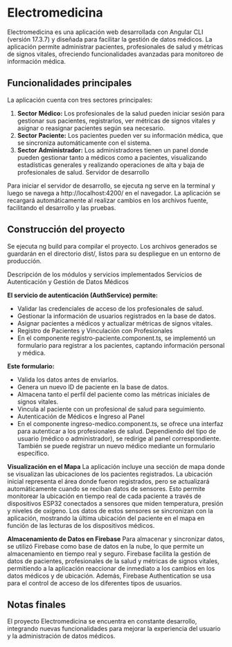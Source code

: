 # Electromedicina

Electromedicina es una aplicación web desarrollada con Angular CLI (versión 17.3.7) y diseñada para facilitar la gestión de datos médicos. La aplicación permite administrar pacientes, profesionales de salud y métricas de signos vitales, ofreciendo funcionalidades avanzadas para monitoreo de información médica.

## Funcionalidades principales
La aplicación cuenta con tres sectores principales:

1. **Sector Médico:** Los profesionales de la salud pueden iniciar sesión para gestionar sus pacientes, registrarlos, ver métricas de signos vitales y asignar o reasignar pacientes según sea necesario.
2. **Sector Paciente:** Los pacientes pueden ver su información médica, que se sincroniza automáticamente con el sistema.
3. **Sector Administrador:** Los administradores tienen un panel donde pueden gestionar tanto a médicos como a pacientes, visualizando estadísticas generales y realizando operaciones de alta y baja de profesionales de salud.
Servidor de desarrollo

Para iniciar el servidor de desarrollo, se ejecuta ng serve en la terminal y luego se navega a http://localhost:4200/ en el navegador. La aplicación se recargará automáticamente al realizar cambios en los archivos fuente, facilitando el desarrollo y las pruebas.

## Construcción del proyecto
Se ejecuta ng build para compilar el proyecto. Los archivos generados se guardarán en el directorio dist/, listos para su despliegue en un entorno de producción.

Descripción de los módulos y servicios implementados
Servicios de Autenticación y Gestión de Datos Médicos

**El servicio de autenticación (AuthService) permite:**
- Validar las credenciales de acceso de los profesionales de salud.
- Gestionar la información de usuarios registrados en la base de datos.
- Asignar pacientes a médicos y actualizar métricas de signos vitales.
- Registro de Pacientes y Vinculación con Profesionales
- En el componente registro-paciente.component.ts, se implementó un formulario para registrar a los pacientes, captando información personal y médica. 

**Este formulario:**
- Valida los datos antes de enviarlos.
- Genera un nuevo ID de paciente en la base de datos.
- Almacena tanto el perfil del paciente como las métricas iniciales de signos vitales.
- Vincula al paciente con un profesional de salud para seguimiento.
- Autenticación de Médicos e Ingreso al Panel
- En el componente ingreso-medico.component.ts, se ofrece una interfaz para autenticar a los profesionales de salud. Dependiendo del tipo de usuario (médico o administrador), se redirige al panel correspondiente. También se puede registrar un nuevo médico mediante un formulario específico.

**Visualización en el Mapa**
La aplicación incluye una sección de mapa donde se visualizan las ubicaciones de los pacientes registrados. La ubicación inicial representa el área donde fueron registrados, pero se actualizará automáticamente cuando se reciban datos de sensores. Esto permite monitorear la ubicación en tiempo real de cada paciente a través de dispositivos ESP32 conectados a sensores que miden temperatura, presión y niveles de oxígeno. Los datos de estos sensores se sincronizan con la aplicación, mostrando la última ubicación del paciente en el mapa en función de las lecturas de los dispositivos médicos.

**Almacenamiento de Datos en Firebase**
Para almacenar y sincronizar datos, se utilizó Firebase como base de datos en la nube, lo que permite un almacenamiento en tiempo real y seguro. Firebase facilita la gestión de datos de pacientes, profesionales de la salud y métricas de signos vitales, permitiendo a la aplicación reaccionar de inmediato a los cambios en los datos médicos y de ubicación. Además, Firebase Authentication se usa para el control de acceso de los diferentes tipos de usuarios.

## Notas finales
El proyecto Electromedicina se encuentra en constante desarrollo, integrando nuevas funcionalidades para mejorar la experiencia del usuario y la administración de datos médicos.

